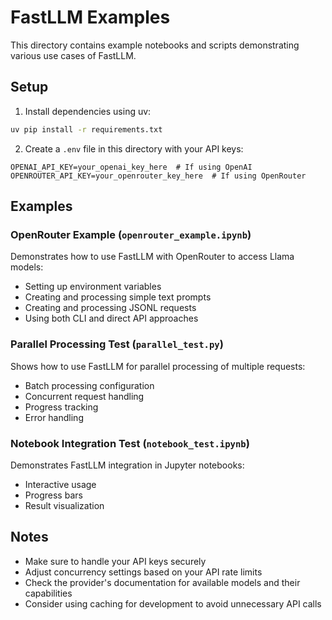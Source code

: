 # FastLLM Examples

This directory contains example notebooks and scripts demonstrating various use cases of FastLLM.

## Setup

1. Install dependencies using uv:
```bash
uv pip install -r requirements.txt
```

2. Create a `.env` file in this directory with your API keys:
```env
OPENAI_API_KEY=your_openai_key_here  # If using OpenAI
OPENROUTER_API_KEY=your_openrouter_key_here  # If using OpenRouter
```

## Examples

### OpenRouter Example (`openrouter_example.ipynb`)
Demonstrates how to use FastLLM with OpenRouter to access Llama models:
- Setting up environment variables
- Creating and processing simple text prompts
- Creating and processing JSONL requests
- Using both CLI and direct API approaches

### Parallel Processing Test (`parallel_test.py`)
Shows how to use FastLLM for parallel processing of multiple requests:
- Batch processing configuration
- Concurrent request handling
- Progress tracking
- Error handling

### Notebook Integration Test (`notebook_test.ipynb`)
Demonstrates FastLLM integration in Jupyter notebooks:
- Interactive usage
- Progress bars
- Result visualization

## Notes

- Make sure to handle your API keys securely
- Adjust concurrency settings based on your API rate limits
- Check the provider's documentation for available models and their capabilities
- Consider using caching for development to avoid unnecessary API calls 